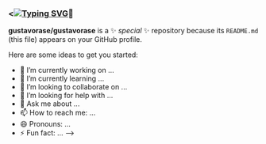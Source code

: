### <[![Typing SVG](https://readme-typing-svg.demolab.com?font=Fira+code&pause=1000&background=16FF6900&center=true&vCenter=true&width=436&lines=hello+my+name+is+gustavo+maia+)](https://git.io/typing-svg)👋


**gustavorase/gustavorase** is a ✨ _special_ ✨ repository because its `README.md` (this file) appears on your GitHub profile.

Here are some ideas to get you started:

- 🔭 I’m currently working on ...
- 🌱 I’m currently learning ...
- 👯 I’m looking to collaborate on ...
- 🤔 I’m looking for help with ...
- 💬 Ask me about ...
- 📫 How to reach me: ...
- 😄 Pronouns: ...
- ⚡ Fun fact: ...
-->
